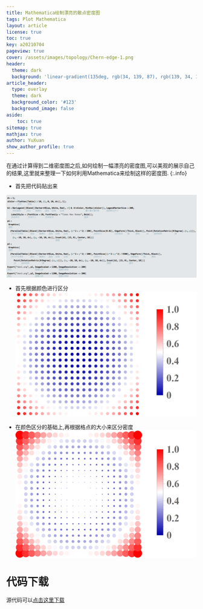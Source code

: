 ```yaml
---
title: Mathematica绘制漂亮的散点密度图  
tags: Plot Mathematica
layout: article
license: true
toc: true
key: a20210704
pageview: true
cover: /assets/images/topology/Chern-edge-1.png
header:
  theme: dark
  background: 'linear-gradient(135deg, rgb(34, 139, 87), rgb(139, 34, 139))'
article_header:
  type: overlay
  theme: dark
  background_color: '#123'
  background_image: false
aside:
    toc: true
sitemap: true
mathjax: true
author: YuXuan
show_author_profile: true
---
```

在通过计算得到二维密度图之后,如何绘制一幅漂亮的密度图,可以美观的展示自己的结果,这里就来整理一下如何利用Mathematica来绘制这样的密度图.
{:.info}
<!--more-->
- 首先把代码贴出来

![png](/assets/images/Mma/den1-code.png)

- 首先根据颜色进行区分
![png](/assets/images/Mma/den1.png)

- 在颜色区分的基础上,再根据格点的大小来区分密度
![png](/assets/images/Mma/den2.png)

# 代码下载
源代码可以[点击这里下载](/assets/data/mma-density.nb)


